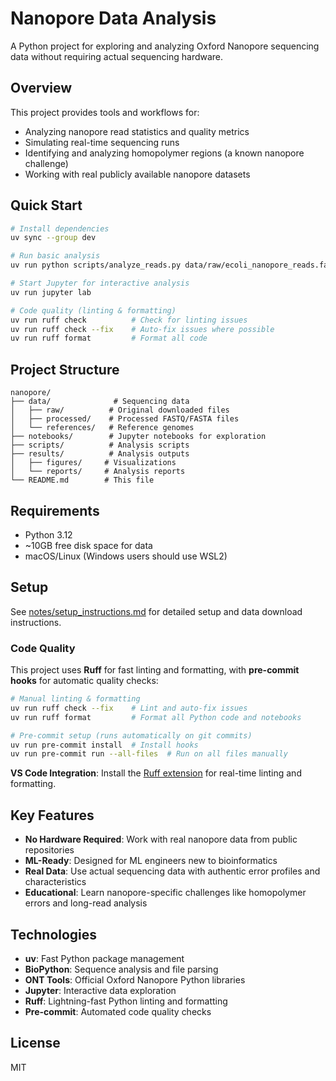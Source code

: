 # Nanopore Data Analysis

A Python project for exploring and analyzing Oxford Nanopore sequencing data without requiring actual sequencing hardware.

## Overview

This project provides tools and workflows for:
- Analyzing nanopore read statistics and quality metrics
- Simulating real-time sequencing runs
- Identifying and analyzing homopolymer regions (a known nanopore challenge)
- Working with real publicly available nanopore datasets

## Quick Start

```bash
# Install dependencies
uv sync --group dev

# Run basic analysis
uv run python scripts/analyze_reads.py data/raw/ecoli_nanopore_reads.fastq.gz results/

# Start Jupyter for interactive analysis
uv run jupyter lab

# Code quality (linting & formatting)
uv run ruff check          # Check for linting issues
uv run ruff check --fix    # Auto-fix issues where possible
uv run ruff format         # Format all code
```

## Project Structure

```
nanopore/
├── data/              # Sequencing data
│   ├── raw/          # Original downloaded files
│   ├── processed/    # Processed FASTQ/FASTA files
│   └── references/   # Reference genomes
├── notebooks/        # Jupyter notebooks for exploration
├── scripts/          # Analysis scripts
├── results/          # Analysis outputs
│   ├── figures/     # Visualizations
│   └── reports/     # Analysis reports
└── README.md        # This file
```

## Requirements

- Python 3.12
- ~10GB free disk space for data
- macOS/Linux (Windows users should use WSL2)

## Setup

See [notes/setup_instructions.md](notes/setup_instructions.md) for detailed setup and data download instructions.

### Code Quality

This project uses **Ruff** for fast linting and formatting, with **pre-commit hooks** for automatic quality checks:

```bash
# Manual linting & formatting
uv run ruff check --fix    # Lint and auto-fix issues
uv run ruff format         # Format all Python code and notebooks

# Pre-commit setup (runs automatically on git commits)
uv run pre-commit install  # Install hooks
uv run pre-commit run --all-files  # Run on all files manually
```

**VS Code Integration**: Install the [Ruff extension](https://marketplace.visualstudio.com/items?itemName=charliermarsh.ruff) for real-time linting and formatting.

## Key Features

- **No Hardware Required**: Work with real nanopore data from public repositories
- **ML-Ready**: Designed for ML engineers new to bioinformatics
- **Real Data**: Use actual sequencing data with authentic error profiles and characteristics
- **Educational**: Learn nanopore-specific challenges like homopolymer errors and long-read analysis

## Technologies

- **uv**: Fast Python package management
- **BioPython**: Sequence analysis and file parsing
- **ONT Tools**: Official Oxford Nanopore Python libraries
- **Jupyter**: Interactive data exploration
- **Ruff**: Lightning-fast Python linting and formatting
- **Pre-commit**: Automated code quality checks

## License

MIT
